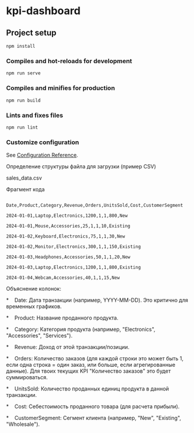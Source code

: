# kpi-dashboard

## Project setup
```
npm install
```

### Compiles and hot-reloads for development
```
npm run serve
```

### Compiles and minifies for production
```
npm run build
```

### Lints and fixes files
```
npm run lint
```

### Customize configuration
See [Configuration Reference](https://cli.vuejs.org/config/).


Определение структуры файла для загрузки (пример CSV)

sales_data.csv

Фрагмент кода
  
```

Date,Product,Category,Revenue,Orders,UnitsSold,Cost,CustomerSegment

2024-01-01,Laptop,Electronics,1200,1,1,800,New

2024-01-01,Mouse,Accessories,25,1,1,10,Existing

2024-01-02,Keyboard,Electronics,75,1,1,30,New

2024-01-02,Monitor,Electronics,300,1,1,150,Existing

2024-01-03,Headphones,Accessories,50,1,1,20,New

2024-01-03,Laptop,Electronics,1200,1,1,800,Existing

2024-01-04,Webcam,Accessories,40,1,1,15,New

```
  

Объяснение колонок:

*     Date: Дата транзакции (например, YYYY-MM-DD). Это критично для временных графиков.

*    Product: Название проданного продукта.

*    Category: Категория продукта (например, "Electronics", "Accessories", "Services").

*    Revenue: Доход от этой транзакции/позиции.

*    Orders: Количество заказов (для каждой строки это может быть 1, если одна строка = один заказ, или больше, если агрегированные данные). Для твоих текущих KPI "Количество заказов" это будет суммироваться.

*    UnitsSold: Количество проданных единиц продукта в данной транзакции.

*    Cost: Себестоимость проданного товара (для расчета прибыли).

*    CustomerSegment: Сегмент клиента (например, "New", "Existing", "Wholesale").
